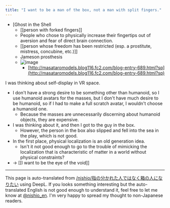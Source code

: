 ```yaml
---
title: "I want to be a man of the box, not a man with split fingers."
---
```


- [Ghost in the Shell
    - [[person with forked fingers]]
    - People who chose to physically increase their fingertips out of aversion and fear of direct brain connection.
    - [[person whose freedom has been restricted (esp. a prostitute, mistress, concubine, etc.)]]
    - Jameson prosthesis
    - ![image](https://gyazo.com/475a7bf0f8d10b4189300e40ec346810/thumb/1000)
        - [http://masataromodels.blog116.fc2.com/blog-entry-689.html?sp](http://masataromodels.blog116.fc2.com/blog-entry-689.html?sp)

I was thinking about self-display in VR space.
- I don't have a strong desire to be something other than humanoid, so I use humanoid avatars for the masses, but I don't have much desire to be humanoid, so if I had to make a full scratch avatar, I wouldn't choose a humanoid one.
    - Because the masses are unnecessarily discerning about humanoid objects, they are expensive.
- I was thinking about it, and then I got to the guy in the box.
    - However, the person in the box also slipped and fell into the sea in the play, which is not good.
- In the first place, physical localization is an old generation idea.
    - Isn't it not good enough to go to the trouble of mimicking the localization that is characteristic of matter in a world without physical constraints?
- → [[I want to be the eye of the void]]

---
This page is auto-translated from [/nishio/指の分かれた人ではなく箱の人になりたい](https://scrapbox.io/nishio/指の分かれた人ではなく箱の人になりたい) using DeepL. If you looks something interesting but the auto-translated English is not good enough to understand it, feel free to let me know at [@nishio_en](https://twitter.com/nishio_en). I'm very happy to spread my thought to non-Japanese readers.